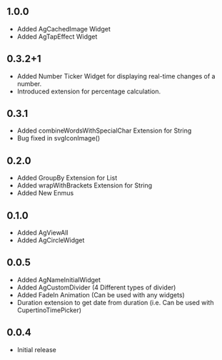 ## 1.0.0

- Added AgCachedImage Widget
- Added AgTapEffect Widget

## 0.3.2+1

- Added Number Ticker Widget for displaying real-time changes of a number.
- Introduced extension for percentage calculation.

## 0.3.1

- Added combineWordsWithSpecialChar Extension for String
- Bug fixed in svgIconImage()

## 0.2.0

- Added GroupBy Extension for List
- Added wrapWithBrackets Extension for String
- Added New Enmus

## 0.1.0

- Added AgViewAll
- Added AgCircleWidget

## 0.0.5

- Added AgNameInitialWidget
- Added AgCustomDivider (4 Different types of divider)
- Added FadeIn Animation (Can be used with any widgets)
- Duration extension to get date from duration (i.e. Can be used with CupertinoTimePicker)

## 0.0.4

* Initial release 
